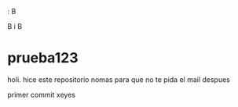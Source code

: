:
B

B
i
B
# prueba123
holi. hice este repositorio nomas para que no te pida el mail despues

primer commit xeyes
